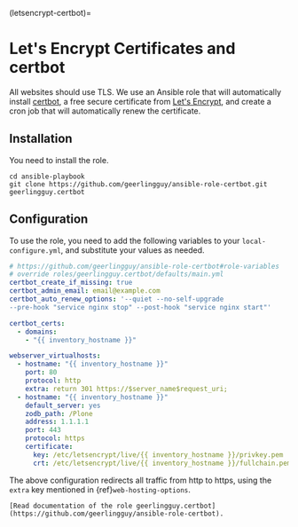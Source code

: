 (letsencrypt-certbot)=

# Let's Encrypt Certificates and certbot

All websites should use TLS.
We use an Ansible role that will automatically install [certbot](https://certbot.eff.org/), a free secure certificate from [Let's Encrypt](https://letsencrypt.org), and create a cron job that will automatically renew the certificate.

## Installation

You need to install the role.

```shell
cd ansible-playbook
git clone https://github.com/geerlingguy/ansible-role-certbot.git geerlingguy.certbot
```

## Configuration

To use the role, you need to add the following variables to your `local-configure.yml`, and substitute your values as needed.

```yaml
# https://github.com/geerlingguy/ansible-role-certbot#role-variables
# override roles/geerlingguy.certbot/defaults/main.yml
certbot_create_if_missing: true
certbot_admin_email: email@example.com
certbot_auto_renew_options: '--quiet --no-self-upgrade
--pre-hook "service nginx stop" --post-hook "service nginx start"'

certbot_certs:
  - domains:
    - "{{ inventory_hostname }}"

webserver_virtualhosts:
  - hostname: "{{ inventory_hostname }}"
    port: 80
    protocol: http
    extra: return 301 https://$server_name$request_uri;
  - hostname: "{{ inventory_hostname }}"
    default_server: yes
    zodb_path: /Plone
    address: 1.1.1.1
    port: 443
    protocol: https
    certificate:
      key: /etc/letsencrypt/live/{{ inventory_hostname }}/privkey.pem
      crt: /etc/letsencrypt/live/{{ inventory_hostname }}/fullchain.pem
```

The above configuration redirects all traffic from http to https, using the `extra` key mentioned in {ref}`web-hosting-options`.

```{seealso}
[Read documentation of the role geerlingguy.certbot](https://github.com/geerlingguy/ansible-role-certbot).
```
